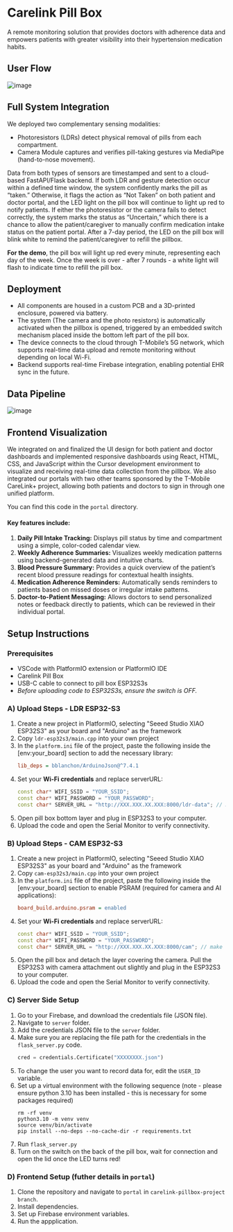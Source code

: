 # Carelink Pill Box
A remote monitoring solution that provides doctors with adherence data and empowers patients with greater visibility into their hypertension medication habits. 

## User Flow
![image](https://github.com/user-attachments/assets/2e47837d-cab3-49e7-9ff1-ba3d073bdde5)

## Full System Integration
We deployed two complementary sensing modalities:
- Photoresistors (LDRs) detect physical removal of pills from each compartment.
- Camera Module captures and verifies pill-taking gestures via MediaPipe (hand-to-nose movement).
  
Data from both types of sensors are timestamped and sent to a cloud-based FastAPI/Flask backend. If both LDR and gesture detection occur within a defined time window, the system confidently marks the pill as “taken.” Otherwise, it flags the action as “Not Taken” on both patient and doctor portal, and the LED light on the pill box will continue to light up red to notify patients. If either the photoresistor or the camera fails to detect correctly, the system marks the status as “Uncertain,” which there is a chance to allow the patient/caregiver to manually confirm medication intake status on the patient portal. After a 7-day period, the LED on the pill box will blink white to remind the patient/caregiver to refill the pillbox.

**For the demo**, the pill box will light up red every minute, representing each day of the week. Once the week is over - after 7 rounds - a white light will flash to indicate time to refill the pill box.

## Deployment
- All components are housed in a custom PCB and a 3D-printed enclosure, powered via battery.
- The system (The camera and the photo resistors) is automatically activated when the pillbox is opened, triggered by an embedded switch mechanism placed inside the bottom left part of the pill box.
- The device connects to the cloud through T-Mobile’s 5G network, which supports real-time data upload and remote monitoring without depending on local Wi-Fi.
- Backend supports real-time Firebase integration, enabling potential EHR sync in the future.

## Data Pipeline
![image](https://github.com/user-attachments/assets/34722ea2-b128-43f9-bd06-f3546cbb7c8a)

## Frontend Visualization
We integrated on and finalized the UI design for both patient and doctor dashboards and implemented responsive dashboards using React, HTML, CSS, and JavaScript within the Cursor development environment to visualize and receiving real-time data collection from the pillbox. We also integrated our portals with two other teams sponsored by the T-Mobile CareLink+ project, allowing both patients and doctors to sign in through one unified platform. 

You can find this code in the `portal` directory.

#### Key features include:
1. **Daily Pill Intake Tracking:** Displays pill status by time and compartment using a simple, color-coded calendar view.
2. **Weekly Adherence Summaries:** Visualizes weekly medication patterns using backend-generated data and intuitive charts.
3. **Blood Pressure Summary:** Provides a quick overview of the patient’s recent blood pressure readings for contextual health insights.
4. **Medication Adherence Reminders:** Automatically sends reminders to patients based on missed doses or irregular intake patterns.
5. **Doctor-to-Patient Messaging:** Allows doctors to send personalized notes or feedback directly to patients, which can be reviewed in their individual portal.

## Setup Instructions
### Prerequisites
- VSCode with PlatformIO extension or PlatformIO IDE
- Carelink Pill Box
- USB-C cable to connect to pill box ESP32S3s
- *Before uploading code to ESP32S3s, ensure the switch is OFF.*

### A) Upload Steps - LDR ESP32-S3
1. Create a new project in PlatformIO, selecting "Seeed Studio XIAO ESP32S3" as your board and "Arduino" as the framework
2. Copy `ldr-esp32s3/main.cpp` into your own project
3. In the `platform.ini` file of the project, paste the following inside the [env:your_board] section to add the necessary library:
   ```ini
   lib_deps = bblanchon/ArduinoJson@^7.4.1
   ```
5. Set your **Wi-Fi credentials** and replace serverURL:
   ```cpp
   const char* WIFI_SSID = "YOUR_SSID";
   const char* WIFI_PASSWORD = "YOUR_PASSWORD";
   const char* SERVER_URL = "http://XXX.XXX.XX.XXX:8000/ldr-data"; // make sure to keep the ':8000/ldr-data'
   ```
6. Open pill box bottom layer and plug in ESP32S3 to your computer.
7. Upload the code and open the Serial Monitor to verify connectivity.

### B) Upload Steps - CAM ESP32-S3
1. Create a new project in PlatformIO, selecting "Seeed Studio XIAO ESP32S3" as your board and "Arduino" as the framework
2. Copy `cam-esp32s3/main.cpp` into your own project
3. In the `platform.ini` file of the project, paste the following inside the [env:your_board] section to enable PSRAM (required for camera and AI applications):
   ```ini
   board_build.arduino.psram = enabled
   ```
5. Set your **Wi-Fi credentials** and replace serverURL:
   ```cpp
   const char* WIFI_SSID = "YOUR_SSID";
   const char* WIFI_PASSWORD = "YOUR_PASSWORD";
   const char* SERVER_URL = "http://XXX.XXX.XX.XXX:8000/cam"; // make sure to keep the ':8000/cam'
   ```
6. Open the pill box and detach the layer covering the camera. Pull the ESP32S3 with camera attachment out slightly and plug in the ESP32S3 to your computer.
7. Upload the code and open the Serial Monitor to verify connectivity.

### C) Server Side Setup
1. Go to your Firebase, and download the credentials file (JSON file).
2. Navigate to `server` folder.
3. Add the credentials JSON file to the `server` folder.
4. Make sure you are replacing the file path for the credentials in the `flask_server.py` code.
   ```python
   cred = credentials.Certificate("XXXXXXXX.json")
   ```
5. To change the user you want to record data for, edit the `USER_ID` variable.
6. Set up a virtual environment with the following sequence (note - please ensure python 3.10 has been installed - this is necessary for some packages required)
   ```terminal
   rm -rf venv
   python3.10 -m venv venv
   source venv/bin/activate
   pip install --no-deps --no-cache-dir -r requirements.txt
   ```
7. Run `flask_server.py`
8. Turn on the switch on the back of the pill box, wait for connection and open the lid once the LED turns red!

### D) Frontend Setup (futher details in `portal`)
1. Clone the repository and navigate to `portal` in `carelink-pillbox-project branch`.
2. Install dependencies.
3. Set up Firebase environment variables.
4. Run the appplication.
